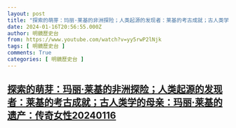 ```yaml
---
layout: post
title: "探索的萌芽：玛丽·莱基的非洲探险；人类起源的发现者：莱基的考古成就；古人类学的母亲：玛丽·莱基的遗产：传奇女性20240116"
date: 2024-01-16T20:56:55.000Z
author: 明鏡歷史台
from: https://www.youtube.com/watch?v=yy5rwP2lNjk
tags: [ 明鏡歷史台 ]
comments: True
categories: [ 明鏡歷史台 ]
---
```

<!--1705438615000-->
[探索的萌芽：玛丽·莱基的非洲探险；人类起源的发现者：莱基的考古成就；古人类学的母亲：玛丽·莱基的遗产：传奇女性20240116](https://www.youtube.com/watch?v=yy5rwP2lNjk)
------

<div>

</div>
